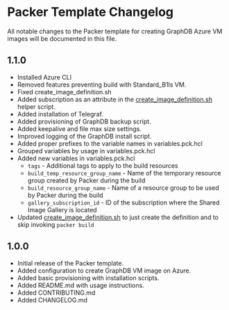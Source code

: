 # Packer Template Changelog

All notable changes to the Packer template for creating GraphDB Azure VM images will be documented in this file.

## 1.1.0

- Installed Azure CLI
- Removed features preventing build with Standard_B1ls VM.
- Fixed create_image_definition.sh
- Added subscription as an attribute in the [create_image_definition.sh](create_image_definition.sh) helper script.
- Added installation of Telegraf.
- Added provisioning of GraphDB backup script.
- Added keepalive and file max size settings.
- Improved logging of the GraphDB install script.
- Added proper prefixes to the variable names in variables.pck.hcl
- Grouped variables by usage in variables.pck.hcl
- Added new variables in variables.pck.hcl
  - `tags` - Additional tags to apply to the build resources
  - `build_temp_resource_group_name` - Name of the temporary resource group created by Packer during the build
  - `build_resource_group_name` - Name of a resource group to be used by Packer during the build
  - `gallery_subscription_id` - ID of the subscription where the Shared Image Gallery is located
- Updated [create_image_definition.sh](create_image_definition.sh) to just create the definition and to skip invoking `packer build`

## 1.0.0

- Initial release of the Packer template.
- Added configuration to create GraphDB VM image on Azure.
- Added basic provisioning with installation scripts.
- Added README.md with usage instructions.
- Added CONTRIBUTING.md
- Added CHANGELOG.md
